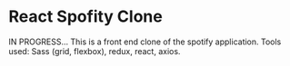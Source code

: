 # React Spofity Clone

IN PROGRESS...
This is a front end clone of the spotify application. 
Tools used: Sass (grid, flexbox), redux, react, axios.